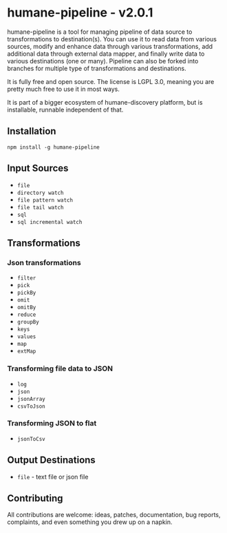 # humane-pipeline - v2.0.1

humane-pipeline is a tool for managing pipeline of data source to transformations to destination(s). You can use it to read data from various sources, modify and enhance data through various transformations, add additional data through external data mapper, and finally write data to various destinations (one or many). Pipeline can also be forked into branches for multiple type of transformations and destinations.

It is fully free and open source. The license is LGPL 3.0, meaning you are pretty much free to use it in most ways.
 
It is part of a bigger ecosystem of humane-discovery platform, but is installable, runnable independent of that.

## Installation

`npm install -g humane-pipeline`

## Input Sources

- `file`
- `directory watch`
- `file pattern watch`
- `file tail watch`
- `sql`
- `sql incremental watch`

## Transformations

### Json transformations

- `filter`
- `pick`
- `pickBy`
- `omit`
- `omitBy`
- `reduce`
- `groupBy`
- `keys`
- `values`
- `map`
- `extMap`

### Transforming file data to JSON

- `log`
- `json`
- `jsonArray`
- `csvToJson`

### Transforming JSON to flat

- `jsonToCsv`

## Output Destinations

- `file` - text file or json file
 
## Contributing
 
 All contributions are welcome: ideas, patches, documentation, bug reports, complaints, and even something you drew up on a napkin.
 

